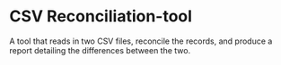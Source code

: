 # CSV Reconciliation-tool

A tool that reads in two CSV files, reconcile the records, and produce a report detailing the differences between the two.
